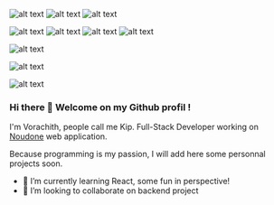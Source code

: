 ![alt text](https://res.cloudinary.com/dgtxqlmt9/image/upload/v1638487473/rails_izr9jq.png) 
![alt text](https://res.cloudinary.com/dgtxqlmt9/image/upload/v1638487473/ruby_woxkzk.png)
![alt text](https://res.cloudinary.com/dgtxqlmt9/image/upload/v1638487473/rspec_owxgzw.png)

![alt text](https://res.cloudinary.com/dgtxqlmt9/image/upload/v1638487472/js_ajda3m.png)
![alt text](https://res.cloudinary.com/dgtxqlmt9/image/upload/v1638487473/vuejs_ul8frs.png)
![alt text](https://res.cloudinary.com/dgtxqlmt9/image/upload/v1638487472/nuxt_dtw28f.png)
![alt text](https://res.cloudinary.com/dgtxqlmt9/image/upload/v1638487472/jest_tsrmlr.png)

![alt text](https://res.cloudinary.com/dgtxqlmt9/image/upload/v1638487472/postgresql_ebpcvf.png)

![alt text](https://res.cloudinary.com/dgtxqlmt9/image/upload/v1638487472/graphql_dvttqm.png)

![alt text](https://res.cloudinary.com/dgtxqlmt9/image/upload/v1638487472/docker_dy7tct.png)

### Hi there 👋 Welcome on my Github profil ! 

I'm Vorachith, people call me Kip. Full-Stack Developer working on [Noudone](https://www.noudone.com) web application.

Because programming is my passion, I will add here some personnal projects soon.

+ 🌱 I’m currently learning React, some fun in perspective!
+ 👯 I’m looking to collaborate on backend project

<!--
**songta17/songta17** is a ✨ _special_ ✨ repository because its `README.md` (this file) appears on your GitHub profile.

Here are some ideas to get you started:

- 🔭 I’m currently working on ...
- 🌱 I’m currently learning ...
- 👯 I’m looking to collaborate on ...
- 🤔 I’m looking for help with ...
- 💬 Ask me about ...
- 📫 How to reach me: ...
- 😄 Pronouns: ...
- ⚡ Fun fact: ...
![alt text](https://res.cloudinary.com/dgtxqlmt9/image/upload/v1638476665/rails_oviu7f.png)
-->
